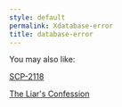 ```yaml
---
style: default
permalink: Xdatabase-error
title: database-error
---
```

You may also like:

[SCP-2118](http://scp-wiki.net/scp-2118)

[The Liar's Confession](http://scp-wiki.net/the-liars-confession)

